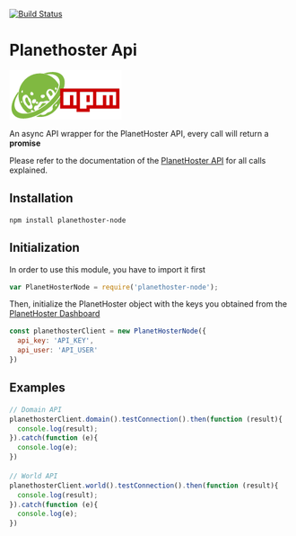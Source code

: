 [![Build Status](https://travis-ci.org/PlanetHoster/planethoster-node.svg?branch=master)](https://travis-ci.org/PlanetHoster/planethoster-node)
# Planethoster Api
![PlanetHoster NPM logo](img/planethoster-node.png)

An async API wrapper for the PlanetHoster API, every call will return a __promise__

Please refer to the documentation of the [PlanetHoster API](https://apidoc.planethoster.com/) for all calls explained.

## Installation
    npm install planethoster-node

## Initialization
In order to use this module, you have to import it first

```javascript
var PlanetHosterNode = require('planethoster-node');
```

Then, initialize the PlanetHoster object with the keys you obtained from the [PlanetHoster Dashboard](https://my.planethoster.com/)

```javascript
const planethosterClient = new PlanetHosterNode({
  api_key: 'API_KEY',
  api_user: 'API_USER'
})
```

## Examples
```javascript
// Domain API
planethosterClient.domain().testConnection().then(function (result){
  console.log(result);
}).catch(function (e){
  console.log(e);
})

// World API
planethosterClient.world().testConnection().then(function (result){
  console.log(result);
}).catch(function (e){
  console.log(e);
})
```